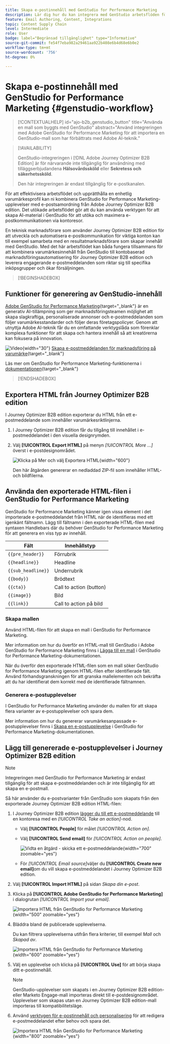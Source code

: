 ```yaml
---
title: Skapa e-postinnehåll med GenStudio for Performance Marketing
description: Lär dig hur du kan integrera med GenStudio arbetsflöden för att effektivisera designen av e-postupplevelser.
feature: Email Authoring, Content, Integrations
topic: Content Supply Chain
level: Intermediate
role: User
badge: label="Begränsad tillgänglighet" type="Informative"
source-git-commit: fe54f7eba982a29461aa922b408e6b4d68e6b0e2
workflow-type: tm+mt
source-wordcount: '756'
ht-degree: 0%

---
```


# Skapa e-postinnehåll med GenStudio for Performance Marketing {#genstudio-workflow}

>[!CONTEXTUALHELP]
>id="ajo-b2b_genstudio_button"
>title="Använda en mall som byggts med GenStudio"
>abstract="Använd integreringen med Adobe GenStudio for Performance Marketing för att importera en GenStudio-mall som har förbättrats med Adobe AI-teknik."

>[!AVAILABILITY]
>
>GenStudio-integreringen i [!DNL Adobe Journey Optimizer B2B Edition] är för närvarande inte tillgänglig för användning med tilläggserbjudandena **Hälsovårdssköld** eller **Sekretess och säkerhetssköld**.
>
>Den här integreringen är endast tillgänglig för e-postkanalen.

För att effektivisera arbetsflödet och upprätthålla en enhetlig varumärkesprofil kan ni kombinera GenStudio for Performance Marketing-upplevelser med e-postsamordning från Adobe Journey Optimizer B2B edition. Det utökade arbetsflödet gör att du kan använda verktygen för att skapa AI-material i GenStudio för att utöka och maximera e-postkommunikationen via kontoresor.

En teknisk marknadsförare som använder Journey Optimizer B2B edition för att utveckla och automatisera e-postkommunikation för viktiga konton kan till exempel samarbeta med en resultatmarknadsförare som skapar innehåll med GenStudio. Med det här arbetsflödet kan båda fungera tillsammans för att kombinera varumärkesinnehåll från GenStudio till kontobaserad marknadsföringsautomatisering för Journey Optimizer B2B edition och leverera engagerande e-postmeddelanden som riktar sig till specifika inköpsgrupper och ökar försäljningen.

>[!BEGINSHADEBOX]

## Funktioner för generering av GenStudio-innehåll

[Adobe GenStudio for Performance Marketing](https://business.adobe.com/products/genstudio-for-performance-marketing.html){target="_blank"} är en generativ AI-tillämpning som ger marknadsföringsteamen möjlighet att skapa slagkraftiga, personaliserade annonser och e-postmeddelanden som följer varumärkesstandarder och följer deras företagspolicyer. Genom att utnyttja Adobe AI-teknik får du en omfattande verktygslåda som förenklar komplexa funktioner för att skapa och hantera innehåll så att kreatörerna kan fokusera på innovation.

![Video](../../assets/do-not-localize/icon-video.svg){width="30"} [Skapa e-postmeddelanden för marknadsföring på varumärke](https://experienceleague.adobe.com/en/docs/genstudio-for-performance-marketing-learn/tutorials/creating-experiences/creating-on-brand-emails){target="_blank"}

Läs mer om GenStudio for Performance Marketing-funktionerna i [dokumentationen](https://experienceleague.adobe.com/en/docs/genstudio-for-performance-marketing/user-guide/home){target="_blank"}

>[!ENDSHADEBOX]

## Exportera HTML från Journey Optimizer B2B edition

I Journey Optimizer B2B edition exporterar du HTML från ett e-postmeddelande som innehåller varumärkesriktlinjerna.

1. I Journey Optimizer B2B edition får du tillgång till innehållet i e-postmeddelandet i den visuella designrymden.

1. Välj **[!UICONTROL Export HTML]** på menyn _[!UICONTROL More ...]_&#x200B;överst i e-postdesignområdet.

   ![Klicka på Mer och välj Exportera HTML](./assets/email-export-html.png){width="600"}

   Den här åtgärden genererar en nedladdad ZIP-fil som innehåller HTML- och bildfilerna.

## Använda den exporterade HTML-filen i GenStudio for Performance Marketing

GenStudio for Performance Marketing känner igen vissa element i det importerade e-postmeddelandet från HTML när de identifieras med ett igenkänt fältnamn. Lägg till fältnamn i den exporterade HTML-filen med syntaxen Handlebars där du behöver GenStudio for Performance Marketing för att generera en viss typ av innehåll.

| Fält | Innehållstyp |
| ----------------- | ------------------------- |
| `{{pre_header}}` | Förrubrik |
| `{{headline}}` | Headline |
| `{{sub_headline}}` | Underrubrik |
| `{{body}}` | Brödtext |
| `{{cta}}` | Call to action (button) |
| `{{image}}` | Bild |
| `{{link}}` | Call to action på bild |

### Skapa mallen

Använd HTML-filen för att skapa en mall i GenStudio for Performance Marketing.

Mer information om hur du överför en HTML-mall till GenStudio i Adobe GenStudio for Performance Marketing finns i [Lägga till en mall](https://experienceleague.adobe.com/en/docs/genstudio-for-performance-marketing/user-guide/content/templates/use-templates#add-a-template) i GenStudio for Performance Marketing-dokumentationen.

När du överför den exporterade HTML-filen som en mall söker GenStudio for Performance Marketing igenom HTML-filen efter identifierade fält. Använd förhandsgranskningen för att granska mallelementen och bekräfta att du har identifierat dem korrekt med de identifierade fältnamnen.

### Generera e-postupplevelser

I GenStudio for Performance Marketing använder du mallen för att skapa flera varianter av e-postupplevelser och spara dem.

Mer information om hur du genererar varumärkesanpassade e-postupplevelser finns i [Skapa en e-postupplevelse](https://experienceleague.adobe.com/en/docs/genstudio-for-performance-marketing/user-guide/create/create-email-experience) i GenStudio for Performance Marketing-dokumentationen.

## Lägg till genererade e-postupplevelser i Journey Optimizer B2B edition

>[!NOTE]
>
>Integreringen med GenStudio for Performance Marketing är endast tillgänglig för att skapa e-postmeddelanden och är inte tillgänglig för att skapa en e-postmall.

Så här använder du e-postvarianter från GenStudio som skapats från den exporterade Journey Optimizer B2B edition HTML-filen:

1. I Journey Optimizer B2B edition [lägger du till ett e-postmeddelande](./add-email.md) till en kontoresa med en _[!UICONTROL Take an action]_-nod.

   * Välj **[!UICONTROL People]** för målet _[!UICONTROL Action on]_.

   * Välj **[!UICONTROL Send email]** för _[!UICONTROL Action on people]_.

     ![Vidta en åtgärd - skicka ett e-postmeddelande](./assets/journey-node-send-email.png){width="700" zoomable="yes"}

   * För _[!UICONTROL Email source]_&#x200B;väljer du **[!UICONTROL Create new email]**&#x200B;om du vill skapa e-postmeddelandet i Journey Optimizer B2B edition.

1. Välj **[!UICONTROL Import HTML]** på sidan _Skapa din e-post_.

1. Klicka på **[!UICONTROL Adobe GenStudio for Performance Marketing]** i dialogrutan _[!UICONTROL Import your email]_.

   ![Importera HTML från GenStudio for Performance Marketing](./assets/email-import-html-genstudio.png){width="500" zoomable="yes"}

1. Bläddra bland de publicerade upplevelserna.

   Du kan filtrera upplevelserna utifrån flera kriterier, till exempel _Mall_ och _Skapad av_.

   ![Importera HTML från GenStudio for Performance Marketing](./assets/email-import-select-gen-studio-experience.png){width="600" zoomable="yes"}

1. Välj en upplevelse och klicka på **[!UICONTROL Use]** för att börja skapa ditt e-postinnehåll.

   >[!NOTE]
   >
   >GenStudio-upplevelser som skapats i en Journey Optimizer B2B edition- eller Marketo Engage-mall importeras direkt till e-postdesignområdet. Upplevelser som skapas utan en Journey Optimizer B2B edition-mall importeras till kompatibilitetsläge.

1. Använd [verktygen för e-postinnehåll och personalisering](./email-authoring.md) för att redigera e-postmeddelandet efter behov och spara det.

   ![Importera HTML från GenStudio for Performance Marketing](./assets/email-imported-experience.png){width="800" zoomable="yes"}
